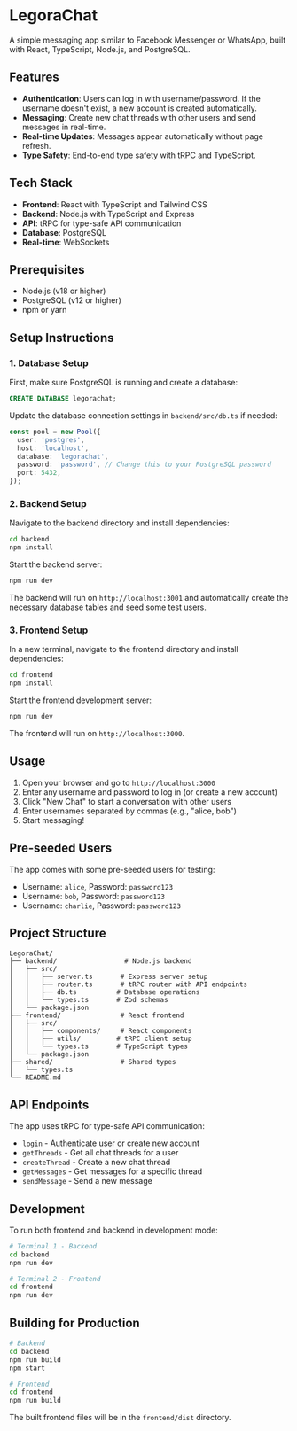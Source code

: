 # LegoraChat

A simple messaging app similar to Facebook Messenger or WhatsApp, built with React, TypeScript, Node.js, and PostgreSQL.

## Features

- **Authentication**: Users can log in with username/password. If the username doesn't exist, a new account is created automatically.
- **Messaging**: Create new chat threads with other users and send messages in real-time.
- **Real-time Updates**: Messages appear automatically without page refresh.
- **Type Safety**: End-to-end type safety with tRPC and TypeScript.

## Tech Stack

- **Frontend**: React with TypeScript and Tailwind CSS
- **Backend**: Node.js with TypeScript and Express
- **API**: tRPC for type-safe API communication
- **Database**: PostgreSQL
- **Real-time**: WebSockets

## Prerequisites

- Node.js (v18 or higher)
- PostgreSQL (v12 or higher)
- npm or yarn

## Setup Instructions

### 1. Database Setup

First, make sure PostgreSQL is running and create a database:

```sql
CREATE DATABASE legorachat;
```

Update the database connection settings in `backend/src/db.ts` if needed:
```typescript
const pool = new Pool({
  user: 'postgres',
  host: 'localhost',
  database: 'legorachat',
  password: 'password', // Change this to your PostgreSQL password
  port: 5432,
});
```

### 2. Backend Setup

Navigate to the backend directory and install dependencies:

```bash
cd backend
npm install
```

Start the backend server:

```bash
npm run dev
```

The backend will run on `http://localhost:3001` and automatically create the necessary database tables and seed some test users.

### 3. Frontend Setup

In a new terminal, navigate to the frontend directory and install dependencies:

```bash
cd frontend
npm install
```

Start the frontend development server:

```bash
npm run dev
```

The frontend will run on `http://localhost:3000`.

## Usage

1. Open your browser and go to `http://localhost:3000`
2. Enter any username and password to log in (or create a new account)
3. Click "New Chat" to start a conversation with other users
4. Enter usernames separated by commas (e.g., "alice, bob")
5. Start messaging!

## Pre-seeded Users

The app comes with some pre-seeded users for testing:
- Username: `alice`, Password: `password123`
- Username: `bob`, Password: `password123`
- Username: `charlie`, Password: `password123`

## Project Structure

```
LegoraChat/
├── backend/                 # Node.js backend
│   ├── src/
│   │   ├── server.ts       # Express server setup
│   │   ├── router.ts       # tRPC router with API endpoints
│   │   ├── db.ts          # Database operations
│   │   └── types.ts       # Zod schemas
│   └── package.json
├── frontend/               # React frontend
│   ├── src/
│   │   ├── components/     # React components
│   │   ├── utils/         # tRPC client setup
│   │   └── types.ts       # TypeScript types
│   └── package.json
├── shared/                 # Shared types
│   └── types.ts
└── README.md
```

## API Endpoints

The app uses tRPC for type-safe API communication:

- `login` - Authenticate user or create new account
- `getThreads` - Get all chat threads for a user
- `createThread` - Create a new chat thread
- `getMessages` - Get messages for a specific thread
- `sendMessage` - Send a new message

## Development

To run both frontend and backend in development mode:

```bash
# Terminal 1 - Backend
cd backend
npm run dev

# Terminal 2 - Frontend
cd frontend
npm run dev
```

## Building for Production

```bash
# Backend
cd backend
npm run build
npm start

# Frontend
cd frontend
npm run build
```

The built frontend files will be in the `frontend/dist` directory.
